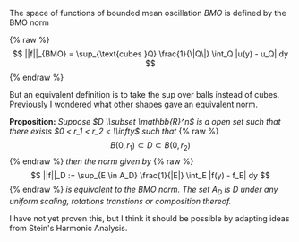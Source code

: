 The space of functions of bounded mean oscillation $BMO$ is defined by the BMO norm

{% raw %}
$$
||f||_{BMO} = \sup_{\text{cubes }Q} \frac{1}{\|Q\|} \int_Q |u(y) - u_Q| dy
$$
{% endraw %}

But an equivalent definition is to take the sup over balls instead of cubes.
Previously I wondered what other shapes gave an equivalent norm.

**Proposition:** *Suppose $D \\subset \mathbb{R}^n$ is a open set such that there exists $0 < r_1 < r_2 < \\infty$ such that*
{% raw %}
$$
B(0, r_1) \subset D \subset B(0, r_2)
$$
{% endraw %}
*then the norm given by*
{% raw %}
$$
||f||_D := \sup_{E \in A_D}  \frac{1}{|E|} \int_E |f(y) - f_E| dy
$$
{% endraw %}
*is equivalent to the BMO norm.
The set $A_D$ is $D$ under any uniform scaling, rotations transtions  or composition thereof.*

I have not yet proven this, but I think it should be possible by adapting ideas from Stein's Harmonic Analysis.
